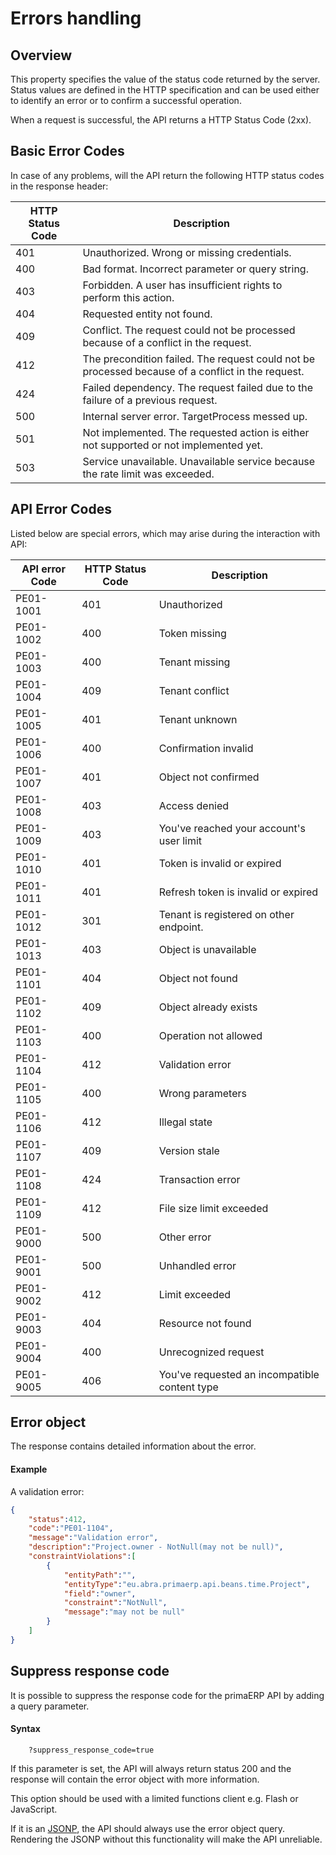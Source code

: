 Errors handling
==

## Overview

This property specifies the value of the status code returned by the server. Status values are defined in the HTTP specification and can be used either to identify an error or to confirm a successful operation.

When a request is successful, the API returns a HTTP Status Code (2xx).

## Basic Error Codes

In case of any problems, will the API return the following HTTP status codes in the response header:

| HTTP Status Code | Description |
| --- | --- |
| 401 | Unauthorized. Wrong or missing credentials. |
| 400 | Bad format. Incorrect parameter or query string. |
| 403 | Forbidden. A user has insufficient rights to perform this action. |
| 404 | Requested entity not found. |
| 409 | Conflict. The request could not be processed because of a conflict in the request. |
| 412 | The precondition failed. The request could not be processed because of a conflict in the request. |
| 424 | Failed dependency. The request failed due to the failure of a previous request. |
| 500 | Internal server error. TargetProcess messed up. |
| 501 | Not implemented. The requested action is either not supported or not implemented yet. |
| 503 | Service unavailable. Unavailable service because the rate limit was exceeded. |

## API Error Codes

Listed below are special errors, which may arise during the interaction with API:

| API error Code | HTTP Status Code | Description                                   |
|----------------|------------------|-----------------------------------------------|
| PE01-1001      | 401              | Unauthorized                                  |
| PE01-1002      | 400              | Token missing                                 |
| PE01-1003      | 400              | Tenant missing                                |
| PE01-1004      | 409              | Tenant conflict                               |
| PE01-1005      | 401              | Tenant unknown                                |
| PE01-1006      | 400              | Confirmation invalid                          |
| PE01-1007      | 401              | Object not confirmed                          |
| PE01-1008      | 403              | Access denied                                 |
| PE01-1009      | 403              | You've reached your account's user limit      |
| PE01-1010      | 401              | Token is invalid or expired                   |
| PE01-1011      | 401              | Refresh token is invalid or expired           |
| PE01-1012      | 301              | Tenant is registered on other endpoint.       |
| PE01-1013      | 403              | Object is unavailable                         |
| PE01-1101      | 404              | Object not found                              |
| PE01-1102      | 409              | Object already exists                         |
| PE01-1103      | 400              | Operation not allowed                         |
| PE01-1104      | 412              | Validation error                              |
| PE01-1105      | 400              | Wrong parameters                              |
| PE01-1106      | 412              | Illegal state                                 |
| PE01-1107      | 409              | Version stale                                 |
| PE01-1108      | 424              | Transaction error                             |
| PE01-1109      | 412              | File size limit exceeded                      |
| PE01-9000      | 500              | Other error                                   |
| PE01-9001      | 500              | Unhandled error                               |
| PE01-9002      | 412              | Limit exceeded                                |
| PE01-9003      | 404              | Resource not found                            |
| PE01-9004      | 400              | Unrecognized request                          |
| PE01-9005      | 406              | You've requested an incompatible content type |

## Error object

The response contains detailed information about the error.

#### Example

A validation error:

```JSON
{
	"status":412,
	"code":"PE01-1104",
	"message":"Validation error",
	"description":"Project.owner - NotNull(may not be null)",
	"constraintViolations":[
		{
			"entityPath":"",
			"entityType":"eu.abra.primaerp.api.beans.time.Project",
			"field":"owner",
			"constraint":"NotNull",
			"message":"may not be null"
		}
	]
}
```

## Suppress response code

It is possible to suppress the response code for the primaERP API by adding a query parameter.

#### Syntax

		?suppress_response_code=true

If this parameter is set, the API will always return status 200 and the response will contain the error object with more information.

This option should be used with a limited functions client e.g. Flash or JavaScript.

If it is an [JSONP](response.md#jsonp-json-with-padding), the API should always use the error object query. Rendering the JSONP without this functionality will make the API unreliable.
